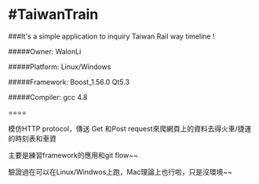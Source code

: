 #TaiwanTrain
===========

###It's a simple application to inquiry Taiwan Rail way timeline !

#####Owner: WalonLi

#####Platform: Linux/Windows

#####Framework: Boost_1.56.0 Qt5.3

#####Compiler: gcc 4.8

====

模仿HTTP protocol，傳送 Get  和Post request來爬網頁上的資料去得火車/捷運的時刻表和車資

主要是練習framework的應用和git flow~~

驗證過在可以在Linux/Windwos上跑，Mac理論上也行啦，只是沒環境~~

 
